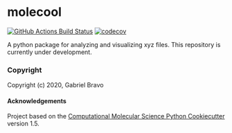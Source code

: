 molecool
==============================
[//]: # (Badges)
[![GitHub Actions Build Status](https://github.com/REPLACE_WITH_OWNER_ACCOUNT/molecool/workflows/CI/badge.svg)](https://github.com/REPLACE_WITH_OWNER_ACCOUNT/molecool/actions?query=workflow%3ACI)
[![codecov](https://codecov.io/gh/REPLACE_WITH_OWNER_ACCOUNT/molecool/branch/master/graph/badge.svg)](https://codecov.io/gh/REPLACE_WITH_OWNER_ACCOUNT/molecool/branch/master)


A python package for analyzing and visualizing xyz files. This repository is currently under development.

### Copyright

Copyright (c) 2020, Gabriel Bravo


#### Acknowledgements

Project based on the
[Computational Molecular Science Python Cookiecutter](https://github.com/molssi/cookiecutter-cms) version 1.5.
